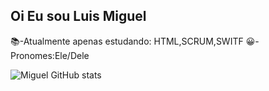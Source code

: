 ## Oi Eu sou Luis Miguel

📚-Atualmente apenas estudando: HTML,SCRUM,SWITF
😀-Pronomes:Ele/Dele

![Miguel GitHub stats](https://github-readme-stats.vercel.app/api?username=Luismiguel&show_icons&theme=dark)
